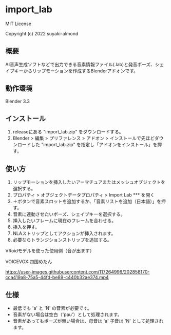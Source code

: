 # import_lab

MIT License

Copyright (c) 2022 suyaki-almond

## 概要

AI音声生成ソフトなどで出力できる音素情報ファイル(.lab)と発音ポーズ、シェイプキーからリップモーションを作成するBlenderアドオンです。

## 動作環境
Blender 3.3

## インストール
1. releaseにある "import_lab.zip" をダウンロードする。
1. Blender > 編集 > プリファレンス > アドオン > インストールで先ほどダウンロードした "import_lab.zip" を指定し「アドオンをインストール」を押す。

## 使い方
1. リップモーションを挿入したいアーマチュアまたはメッシュオブジェクトを選択する。
1. プロパティ > オブジェクトデータプロパティ > Import Lab *** を開く
1. ＋ボタンで音素スロットを追加するか、「音素リストを追加（日本語）」を押す。
1. 音素に連動させたいポーズ、シェイプキーを選択する。
1. 挿入したいフレームに現在のフレームを合わせる。
1. 挿入を押す。
1. NLAストリップとしてアクションが挿入されます。
1. 必要ならトランジションストリップを追加する。

VRoidモデルを使った使用例（音が出ます）

VOICEVOX:四国めたん

https://user-images.githubusercontent.com/117264996/202858170-cca419a8-75a5-44fd-be89-c440b32ae374.mp4

## 仕様
* 最低でも 'a' と 'N' の音素が必要です。
* 音素がない場合は空白（'pau'）として処理されます。
* 音素があってもポーズが無い場合は、母音は 'a' 子音は 'N' として処理されます。
